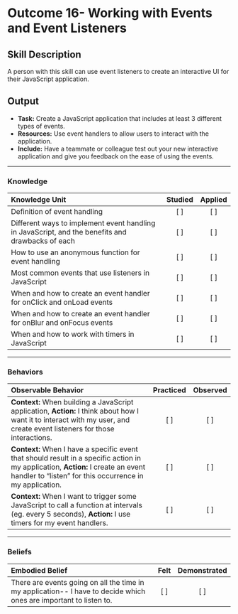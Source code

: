 # Outcome 16- Working with Events and Event Listeners

## Skill Description
A person with this skill can use event listeners to create an interactive UI for their JavaScript application. 

## Output
- **Task:** Create a JavaScript application that includes at least 3 different types of events. 
- **Resources:** Use event handlers to allow users to interact with the application.  
- **Include:** Have a teammate or colleague test out your new interactive application and give you feedback on the ease of using the events. 

-------

### Knowledge

| Knowledge Unit   |      Studied      | Applied |
|:-------------|:------------------:|:--------:|
| Definition of event handling | [ ] | [ ] |
| Different ways to implement event handling in JavaScript, and the benefits and drawbacks of each | [ ] | [ ] |
| How to use an anonymous function for event handling | [ ] | [ ] |
| Most common events that use listeners in JavaScript | [ ] | [ ] |
| When and how to create an event handler for onClick and onLoad events | [ ] | [ ] |
| When and how to create an event handler for onBlur and onFocus events | [ ] | [ ] |
| When and how to work with timers in JavaScript | [ ] | [ ] |

-------

### Behaviors

| Observable Behavior   |      Practiced      | Observed |
|:-------------|:------------------:|:--------:|
| **Context:** When building a JavaScript application,  **Action:** I think about how I want it to interact with my user, and create event listeners for those interactions. | [ ] | [ ] |
| **Context:** When I have a specific event that should result in a specific action in my application,  **Action:** I create an event handler to “listen” for this occurrence in my application. | [ ] | [ ] |
| **Context:** When I want to trigger some JavaScript to call a function at intervals (eg. every 5 seconds),  **Action:** I use timers for my event handlers. | [ ] | [ ] |

 

-------

### Beliefs

| Embodied Belief   |      Felt      | Demonstrated |
|:-------------|:------------------:|:--------:|
| There are events going on all the time in my application-- I have to decide which ones are important to listen to. | [ ] | [ ] |
